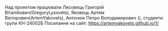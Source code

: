 Над проектом працювали Лисовець Григорій Віталійович(GregoryLysovets), Яковець Артем Вікторович(ArtemYakovets), Антонюк Петро Володимирович (), студенти групи КН-24002Б Посилання на сайт: https://artemyakovets.github.io/1/ 
